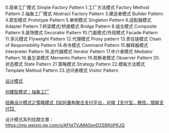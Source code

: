 

0.简单工厂模式		Simple Factory Pattern
1.工厂方法模式	Factory Method Pattern
2.抽象工厂模式	Abstract Factory Pattern
3.建造者模式	Builder Pattern
4.原型模式	Prototype Pattern
5.单例模式	Singleton Pattern
6.适配器模式	Adapter Pattern
7.桥梁模式/桥接模式	Bridge Pattern
8.组合模式	Composite Pattern
9.装饰模式	Decorator Pattern
10.门面模式/外观模式	Facade Pattern
11.享元模式	Flyweight Pattern
12.代理模式	Proxy pattern
13.责任链模式	Chain of Responsibility Pattern
14.命令模式	Command Pattern
15.解释器模式	Interpreter Pattern
16.迭代器模式	Iterator Pattern
17.中介者模式	Mediator Pattern
18.备忘录模式	Memento Pattern
19.观察者模式	Observer Pattern
20.状态模式	State Pattern
21.策略模式	Strategy Pattern
22.模板方法模式	Template Method Pattern
23.访问者模式	Visitor Pattern



[设计模式](https://www.runoob.com/design-pattern/design-pattern-tutorial.html)

[创建型模式：抽象工厂](https://my.oschina.net/liebrother/blog/3003832)

[经典设计模式之策略模式【如何重构聚合支付平台，对接【支付宝，微信，银联支付】】](https://my.oschina.net/u/3995125/blog/3046848)



设计模式系列往期文章：https://mp.weixin.qq.com/s/AFbt7VJMASenD2S8KbPKJQ